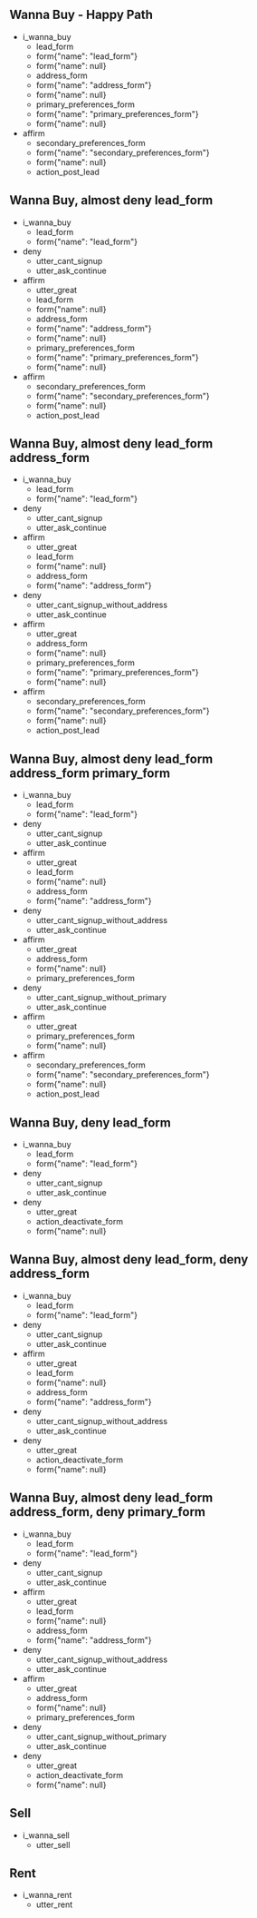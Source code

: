 ## Wanna Buy - Happy Path
* i_wanna_buy
    - lead_form
    - form{"name": "lead_form"}
    - form{"name": null}
    - address_form
    - form{"name": "address_form"}
    - form{"name": null}
    - primary_preferences_form
    - form{"name": "primary_preferences_form"}
    - form{"name": null}
* affirm
    - secondary_preferences_form
    - form{"name": "secondary_preferences_form"}
    - form{"name": null}
    - action_post_lead

## Wanna Buy, almost deny lead_form
* i_wanna_buy
    - lead_form
    - form{"name": "lead_form"}
* deny
    - utter_cant_signup
    - utter_ask_continue
* affirm
    - utter_great
    - lead_form
    - form{"name": null}
    - address_form
    - form{"name": "address_form"}
    - form{"name": null}
    - primary_preferences_form
    - form{"name": "primary_preferences_form"}
    - form{"name": null}
* affirm
    - secondary_preferences_form
    - form{"name": "secondary_preferences_form"}
    - form{"name": null}
    - action_post_lead

## Wanna Buy, almost deny lead_form address_form
* i_wanna_buy
    - lead_form
    - form{"name": "lead_form"}
* deny
    - utter_cant_signup
    - utter_ask_continue
* affirm
    - utter_great
    - lead_form
    - form{"name": null}
    - address_form
    - form{"name": "address_form"}
* deny
    - utter_cant_signup_without_address
    - utter_ask_continue
* affirm
    - utter_great
    - address_form
    - form{"name": null}
    - primary_preferences_form
    - form{"name": "primary_preferences_form"}
    - form{"name": null}
* affirm
    - secondary_preferences_form
    - form{"name": "secondary_preferences_form"}
    - form{"name": null}
    - action_post_lead

## Wanna Buy, almost deny lead_form address_form primary_form
* i_wanna_buy
    - lead_form
    - form{"name": "lead_form"}
* deny
    - utter_cant_signup
    - utter_ask_continue
* affirm
    - utter_great
    - lead_form
    - form{"name": null}
    - address_form
    - form{"name": "address_form"}
* deny
    - utter_cant_signup_without_address
    - utter_ask_continue
* affirm
    - utter_great
    - address_form
    - form{"name": null}
    - primary_preferences_form
* deny
    - utter_cant_signup_without_primary
    - utter_ask_continue
* affirm
    - utter_great
    - primary_preferences_form
    - form{"name": null}
* affirm
    - secondary_preferences_form
    - form{"name": "secondary_preferences_form"}
    - form{"name": null}
    - action_post_lead

## Wanna Buy, deny lead_form
* i_wanna_buy
    - lead_form
    - form{"name": "lead_form"}
* deny
    - utter_cant_signup
    - utter_ask_continue
* deny
    - utter_great
    - action_deactivate_form
    - form{"name": null}

## Wanna Buy, almost deny lead_form, deny address_form
* i_wanna_buy
    - lead_form
    - form{"name": "lead_form"}
* deny
    - utter_cant_signup
    - utter_ask_continue
* affirm
    - utter_great
    - lead_form
    - form{"name": null}
    - address_form
    - form{"name": "address_form"}
* deny
    - utter_cant_signup_without_address
    - utter_ask_continue
* deny
    - utter_great
    - action_deactivate_form
    - form{"name": null}

## Wanna Buy, almost deny lead_form address_form, deny primary_form
* i_wanna_buy
    - lead_form
    - form{"name": "lead_form"}
* deny
    - utter_cant_signup
    - utter_ask_continue
* affirm
    - utter_great
    - lead_form
    - form{"name": null}
    - address_form
    - form{"name": "address_form"}
* deny
    - utter_cant_signup_without_address
    - utter_ask_continue
* affirm
    - utter_great
    - address_form
    - form{"name": null}
    - primary_preferences_form
* deny
    - utter_cant_signup_without_primary
    - utter_ask_continue
* deny
    - utter_great
    - action_deactivate_form
    - form{"name": null}

## Sell
* i_wanna_sell
    - utter_sell

## Rent
* i_wanna_rent
    - utter_rent
